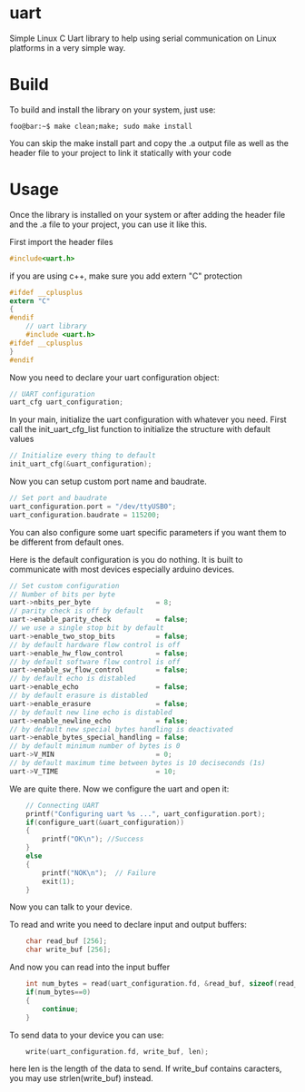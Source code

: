 # uart
Simple Linux C Uart library to help using serial communication on Linux platforms in a very simple way.

# Build
To build and install the library on your system, just use:
```console
foo@bar:~$ make clean;make; sudo make install
```
You can skip the make install part and copy the .a output file as well as the header file to your project to link it statically with your code
# Usage
Once the library is installed on your system or after adding the header file and the .a file to your project, you can use it like this.

First import the header files
```c
#include<uart.h>
```
if you are using c++, make sure you add extern "C" protection
```c
#ifdef __cplusplus
extern "C"
{
#endif
    // uart library
    #include <uart.h>
#ifdef __cplusplus
}
#endif
```
Now you need to declare your uart configuration object:
```c
// UART configuration
uart_cfg uart_configuration;
```

In your main, initialize the uart configuration with whatever you need. 
First call the init_uart_cfg_list function to initialize the structure with default values 

```c
// Initialize every thing to default
init_uart_cfg(&uart_configuration);
```
Now you can setup custom port name and baudrate.

```c
// Set port and baudrate
uart_configuration.port = "/dev/ttyUSB0";
uart_configuration.baudrate = 115200;
```

You can also configure some uart specific parameters if you want them to be different from default ones.

Here is the default configuration is you do nothing. It is built to communicate with most devices especially arduino devices.

```c
// Set custom configuration
// Number of bits per byte
uart->nbits_per_byte                = 8;
// parity check is off by default
uart->enable_parity_check           = false;
// we use a single stop bit by default
uart->enable_two_stop_bits          = false;
// by default hardware flow control is off
uart->enable_hw_flow_control        = false;
// by default software flow control is off
uart->enable_sw_flow_control        = false;
// by default echo is distabled
uart->enable_echo                   = false;
// by default erasure is distabled
uart->enable_erasure                = false;
// by default new line echo is distabled
uart->enable_newline_echo           = false;
// by default new special bytes handling is deactivated
uart->enable_bytes_special_handling = false;
// by default minimum number of bytes is 0
uart->V_MIN                         = 0;
// by default maximum time between bytes is 10 deciseconds (1s)
uart->V_TIME                        = 10;
```


We are quite there. Now we configure the uart and open it:

```c
    // Connecting UART 
    printf("Configuring uart %s ...", uart_configuration.port);
    if(configure_uart(&uart_configuration))
    {
        printf("OK\n"); //Success
    }
    else
    {
        printf("NOK\n");  // Failure
        exit(1);
    }
```

Now you can talk to your device.

To read and write you need to declare input and output buffers:
```c
    char read_buf [256];
    char write_buf [256];
```
And now you can read into the input buffer
```c
    int num_bytes = read(uart_configuration.fd, &read_buf, sizeof(read_buf));
    if(num_bytes==0)
    {
        continue;
    }
```

To send data to your device you can use:
```c
    write(uart_configuration.fd, write_buf, len);
```
here len is the length of the data to send. If write_buf contains caracters, you may use strlen(write_buf) instead.







